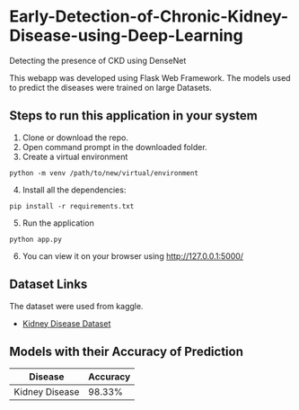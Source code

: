 # Early-Detection-of-Chronic-Kidney-Disease-using-Deep-Learning
Detecting the presence of CKD using DenseNet 

This webapp was developed using Flask Web Framework. The models used to predict the diseases were trained on large Datasets. 
## Steps to run this application in your system

1. Clone or download the repo.
2. Open command prompt in the downloaded folder.
3. Create a virtual environment

```
python -m venv /path/to/new/virtual/environment
```

4. Install all the dependencies:

```
pip install -r requirements.txt
```

5. Run the application

```
python app.py
```
6. You can view it on your browser using  http://127.0.0.1:5000/

## Dataset Links

The dataset were used from kaggle.

- [Kidney Disease Dataset](https://www.kaggle.com/mansoordaku/ckdisease)

## Models with their Accuracy of Prediction

| Disease        |  Accuracy  |
| -------------- | ---------- | 
| Kidney Disease |  98.33%    |



